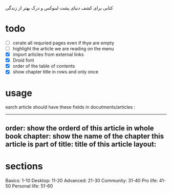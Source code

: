 کتابی برای کشف دنیای پشت لینوکس و درک بهتر از زندگی


# todo

- [ ] cerate all requried pages even if thye are empty
- [ ] highlight the article we are reading on the menu
- [x] import articles from external links
- [x] Droid font
- [x] order of the table of contents
- [x] show chapter title in rows and only once

# usage
earch article should have these fields in  docutments/articles :

  ---
  order: show the orderd of this article in whole book
  chapter: show the name of the chapter this article is part of
  title: title of this article
  layout: 
  ---

# sections
Basics: 1-10
Desktop: 11-20
Advanced: 21-30
Community: 31-40
Pro life: 41-50
Personal life: 51-60
